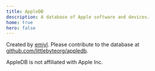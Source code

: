 ```yaml
---
title: AppleDB
description: A database of Apple software and devices.
home: true
hero: false
---
```


<homeTitle/>
<!--<homeDeviceTypeCardWrapper/>-->

<div style="margin-bottom: 1em;"/>

<slideSwipe :sections="[
  {
    title: 'New Releases',
    component: 'latestVersion'
  },
  {
    title: 'New Devices',
    component: 'latestDevice'
  }
]"/>

Created by [emiyl](https://twitter.com/emiyl0). Please contribute to the database at [github.com/littlebyteorg/appledb](https://github.com/littlebyteorg/appledb).

AppleDB is not affiliated with Apple Inc.
